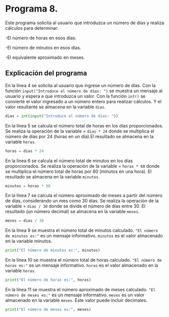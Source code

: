 # Programa 8. 
Este programa solicita al usuario que introduzca un número de días y realiza cálculos para determinar:

-El número de horas en esos días.

-El número de minutos en esos días.

-El equivalente aproximado en meses.

## Explicación del programa 
En la línea 4 se solicita al usuario que ingrese un número de días. Con la función `input("Introduce el número de días: ")` se muestra un mensaje al usuario y espera a que introduzca un valor. Con la función `int()` se convierte el valor ingresado a un número entero para realizar cálculos. Y el valor resultante se almacena en la variable `dias`.
```python
dias = int(input("Introduce el número de días: "))
```

En la línea 5 se calcula el número total de horas en los días proporcionados.
Se realiza la operaciòn de la variable = `dias * 24` donde se multiplica el número de días por 24 (horas en un día).El resultado se almacena en la variable `horas`.
```python
horas = dias * 24
```

En la lìnea 6 se calcula el número total de minutos en los días proporcionados.
Se realiza la operaciòn de la variable = `horas * 60` donde se multiplica el número total de horas por 60 (minutos en una hora).
El resultado se almacena en la variable `minutos`.
```python
minutos = horas * 60
```

En la línea 7 se calcula el número aproximado de meses a partir del número de días, considerando un mes como 30 días.
Se realiza la operaciòn de la variable = `dias / 30` donde se divide el número de días entre 30.
El resultado (un número decimal) se almacena en la variable `meses`.
```python
meses = dias / 30
```

En la línea 9 se muestra el número total de minutos calculado.
`"El número de minutos es:"` es un mensaje informativo.
`minutos` es el valor almacenado en la variable minutos.
```python
print("El número de minutos es:", minutos)
```

En la línea 10 se muestra el número total de horas calculado.
`"El número de horas es:"` es un mensaje informativo.
`horas` es el valor almacenado en la variable `horas`.
```python
print("El número de horas es:", horas)
```

En la línea 11 se muestra el número aproximado de meses calculado.
`"El número de meses es:"` es un mensaje informativo.
`meses` es un valor almacenado en la variable `meses`. Este valor puede incluir decimales.
```python
print("El número de meses es:", meses)
```
